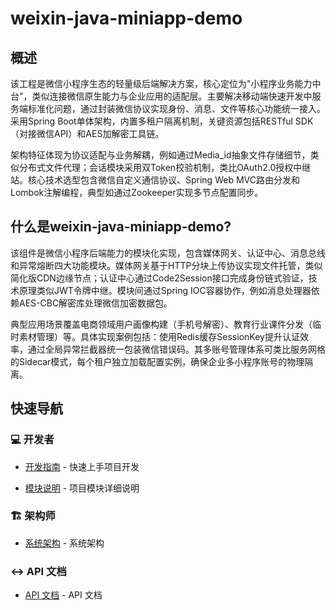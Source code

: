 
# weixin-java-miniapp-demo

## 概述  
该工程是微信小程序生态的轻量级后端解决方案，核心定位为"小程序业务能力中台"，类似连接微信原生能力与企业应用的适配层。主要解决移动端快速开发中服务端标准化问题，通过封装微信协议实现身份、消息、文件等核心功能统一接入。采用Spring Boot单体架构，内置多租户隔离机制，关键资源包括RESTful SDK（对接微信API）和AES加解密工具链。  

架构特征体现为协议适配与业务解耦，例如通过Media_id抽象文件存储细节，类似分布式文件代理；会话模块采用双Token校验机制，类比OAuth2.0授权中继站。核心技术选型包含微信自定义通信协议、Spring Web MVC路由分发和Lombok注解编程，典型如通过Zookeeper实现多节点配置同步。

## 什么是weixin-java-miniapp-demo?  
该组件是微信小程序后端能力的模块化实现，包含媒体网关、认证中心、消息总线和异常熔断四大功能模块。媒体网关基于HTTP分块上传协议实现文件托管，类似简化版CDN边缘节点；认证中心通过Code2Session接口完成身份链式验证，技术原理类似JWT令牌中继。模块间通过Spring IOC容器协作，例如消息处理器依赖AES-CBC解密库处理微信加密数据包。  

典型应用场景覆盖电商领域用户画像构建（手机号解密）、教育行业课件分发（临时素材管理）等。具体实现案例包括：使用Redis缓存SessionKey提升认证效率，通过全局异常拦截器统一包装微信错误码。其多账号管理体系可类比服务网格的Sidecar模式，每个租户独立加载配置实例，确保企业多小程序账号的物理隔离。

## 快速导航

### 💻 开发者

- [开发指南](docs/zh/summary/dev_guide.md) - 快速上手项目开发


- [模块说明](docs/zh/docs/_module.md) - 项目模块详细说明


### 🏗️ 架构师

- [系统架构](docs/zh/summary/system_architecture.md) - 系统架构


### ↔️ API 文档

- [API 文档](summary/api.md) - API 文档

